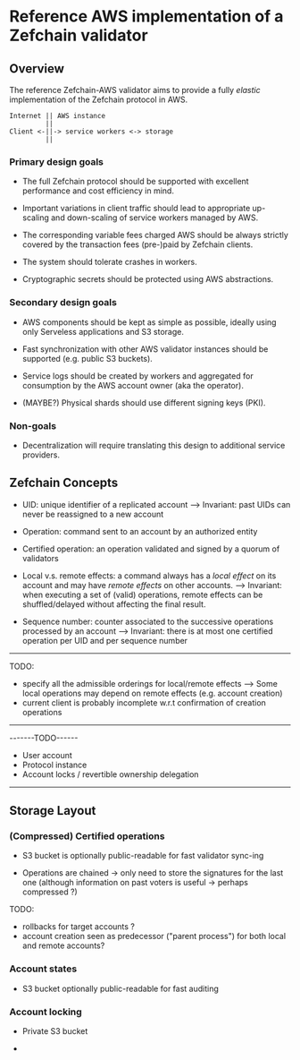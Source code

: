 # Reference AWS implementation of a Zefchain validator


## Overview

The reference Zefchain-AWS validator aims to provide a fully *elastic*
implementation of the Zefchain protocol in AWS.

```
Internet || AWS instance
         ||
Client <-||-> service workers <-> storage
         ||
```

### Primary design goals

* The full Zefchain protocol should be supported with excellent
  performance and cost efficiency in mind.

* Important variations in client traffic should lead to appropriate
  up-scaling and down-scaling of service workers managed by AWS.

* The corresponding variable fees charged AWS should be always
  strictly covered by the transaction fees (pre-)paid by Zefchain clients.

* The system should tolerate crashes in workers.

* Cryptographic secrets should be protected using AWS abstractions.

### Secondary design goals

* AWS components should be kept as simple as possible, ideally using
  only Serveless applications and S3 storage.

* Fast synchronization with other AWS validator instances should be
  supported (e.g. public S3 buckets).

* Service logs should be created by workers and aggregated for
  consumption by the AWS account owner (aka the operator).

* (MAYBE?) Physical shards should use different signing keys (PKI).

### Non-goals

* Decentralization will require translating this design to additional
  service providers.


## Zefchain Concepts

* UID: unique identifier of a replicated account
--> Invariant: past UIDs can never be reassigned to a new account

* Operation: command sent to an account by an authorized entity

* Certified operation: an operation validated and signed by a quorum of validators

* Local v.s. remote effects: a command always has a *local effect* on
  its account and may have *remote effects* on other accounts.
  -->
  Invariant: when executing a set of (valid) operations, remote
  effects can be shuffled/delayed without affecting the final result.

* Sequence number: counter associated to the successive operations processed by an account
--> Invariant: there is at most one certified operation per UID and per sequence number

-------
TODO:
* specify all the admissible orderings for local/remote effects
--> Some local operations may depend on remote effects (e.g. account creation)
* current client is probably incomplete w.r.t confirmation of creation operations
-------


-------TODO------
* User account
* Protocol instance
* Account locks / revertible ownership delegation 
-----------------


## Storage Layout

### (Compressed) Certified operations

* S3 bucket is optionally public-readable for fast validator sync-ing

* Operations are chained -> only need to store the signatures for the last one (although information on past voters is useful -> perhaps compressed ?)

TODO:
* rollbacks for target accounts ?
* account creation seen as predecessor ("parent process") for both local and remote accounts?

### Account states

* S3 bucket optionally public-readable for fast auditing

### Account locking

* Private S3 bucket

* 